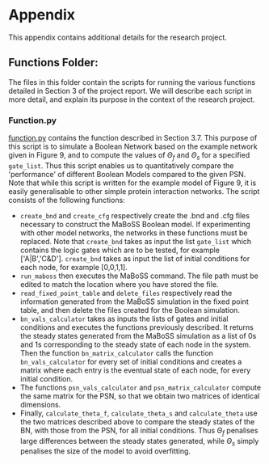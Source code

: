 # Appendix

This appendix contains additional details for the research project.

## Functions Folder:

The files in this folder contain the scripts for running the various functions detailed in Section 3 of the project report. We will describe each script in more detail, and explain its purpose in the context of the research project.

### Function.py

[function.py](Functions/function.py) contains the function described in Section 3.7. This purpose of this script is to simulate a Boolean Network based on the example network given in Figure 9, and to compute the values of $\Theta_f$ and $\Theta_s$ for a specified `gate_list`. Thus this script enables us to quantitatively compare the 'performance' of different Boolean Models compared to the given PSN. Note that while this script is written for the example model of Figure 9, it is easily generalisable to other simple protein interaction networks. The script consists of the following functions:

- `create_bnd` and `create_cfg` respectively create the .bnd and .cfg files necessary to construct the MaBoSS Boolean model. If experimenting with other model networks, the networks in these functions must be replaced. Note that `create_bnd` takes as input the list `gate_list` which contains the logic gates which are to be tested, for example ['A|B','C&D']. `create_bnd` takes as input the list of initial conditions for each node, for example [0,0,1,1].
- `run_maboss` then executes the MaBoSS command. The file path must be edited to match the location where you have stored the file.
- `read_fixed_point_table` and `delete_files` respectively read the information generated from the MaBoSS simulation in the fixed point table, and then delete the files created for the Boolean simulation.
- `bn_vals_calculator` takes as inputs the lists of gates and initial conditions and executes the functions previously described. It returns the steady states generated from the MaBoSS simulation as a list of 0s and 1s corresponding to the steady state of each node in the system. Then the function `bn_matrix_calculator` calls the function `bn_vals_calculator` for every set of initial conditions and creates a matrix where each entry is the eventual state of each node, for every initial condition. 
- The functions `psn_vals_calculator` and `psn_matrix_calculator` compute the same matrix for the PSN, so that we obtain two matrices of identical dimensions.
- Finally, `calculate_theta_f`, `calculate_theta_s` and `calculate_theta` use the two matrices described above to compare the steady states of the BN, with those from the PSN, for all initial conditions. Thus $\Theta_f$ penalises large differences between the steady states generated, while $\Theta_s$ simply penalises the size of the model to avoid overfitting.
